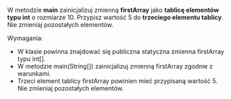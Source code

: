 W metodzie **main** zainicjalizuj zmienną **firstArray** jako **tablicę elementów typu int** o rozmiarze 10.
Przypisz wartość 5 do **trzeciego elementu tablicy**. Nie zmieniaj pozostałych elementów.

Wymagania:

- W klasie powinna znajdować się publiczna statyczna zmienna firstArray typu int[].
- W metodzie main(String[]) zainicjalizuj zmienną firstArray zgodnie z warunkami.
- Trzeci element tablicy firstArray powinien mieć przypisaną wartość 5. Nie zmieniaj pozostałych elementów.